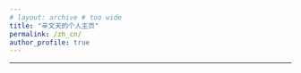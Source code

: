```yaml
---
# layout: archive # too wide
title: "辛文天的个人主页"
permalink: /zh_cn/
author_profile: true
---
```


<!-- 中文个人主页 -->
---
